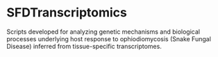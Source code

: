 # SFDTranscriptomics
Scripts developed for analyzing genetic mechanisms and biological processes underlying host response to ophiodiomycosis (Snake Fungal Disease) inferred from tissue-specific transcriptomes.
